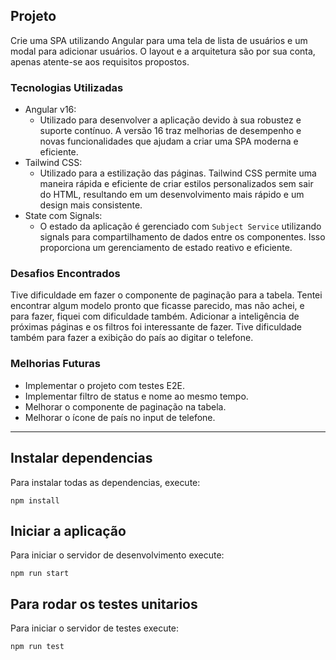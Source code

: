 

## Projeto

Crie uma SPA utilizando Angular para uma tela de lista de usuários e um modal para adicionar usuários. O layout e a arquitetura são por sua conta, apenas atente-se aos requisitos propostos.



### Tecnologias Utilizadas

- Angular v16: 
    - Utilizado para desenvolver a aplicação devido à sua robustez e suporte contínuo. A versão 16 traz melhorias de desempenho e novas funcionalidades que ajudam a criar uma SPA moderna e eficiente.
- Tailwind CSS: 
    - Utilizado para a estilização das páginas. Tailwind CSS permite uma maneira rápida e eficiente de criar estilos personalizados sem sair do HTML, resultando em um desenvolvimento mais rápido e um design mais consistente.
- State com Signals: 
    - O estado da aplicação é gerenciado com `Subject Service` utilizando signals para compartilhamento de dados entre os componentes. Isso proporciona um gerenciamento de estado reativo e eficiente.


### Desafios Encontrados
Tive dificuldade em fazer o componente de paginação para a tabela. Tentei encontrar algum modelo pronto que ficasse parecido, mas não achei, e para fazer, fiquei com dificuldade também. Adicionar a inteligência de próximas páginas e os filtros foi interessante de fazer. Tive dificuldade também para fazer a exibição do país ao digitar o telefone.

### Melhorias Futuras
- Implementar o projeto com testes E2E.
- Implementar filtro de status e nome ao mesmo tempo.
- Melhorar o componente de paginação na tabela.
- Melhorar o ícone de país no input de telefone.

---------------------------------------------------------------------------------------------------------------------------------------------------------------------

## Instalar dependencias
Para instalar todas as dependencias, execute:
```
npm install
```

## Iniciar a aplicação
Para iniciar o servidor de desenvolvimento execute: 
```
npm run start
```

## Para rodar os testes unitarios
Para iniciar o servidor de testes execute: 
```
npm run test
```